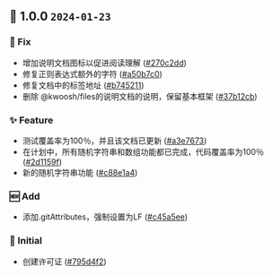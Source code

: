 ## 🎉 1.0.0 `2024-01-23`
### 🐛 Fix
- 增加说明文档图标以促进阅读理解 ([#270c2dd](https://github.com/kwooshung/files/commit/270c2ddd9ed91a7ea7d2265020cc9dcb21f77b12))
- 修复正则表达式额外的字符 ([#a50b7c0](https://github.com/kwooshung/files/commit/a50b7c07339b0084478c846b5fe675225442dfd0))
- 修复文档中的标签地址 ([#b745211](https://github.com/kwooshung/files/commit/b7452116b13812c6ac058228d875f124ff68df36))
- 删除 @kwoosh/files的说明文档的说明，保留基本框架 ([#37b12cb](https://github.com/kwooshung/files/commit/37b12cb9edae4859f407a6f5c5a234df0445bf06))
### ✨ Feature
- 测试覆盖率为100％，并且该文档已更新 ([#a3e7673](https://github.com/kwooshung/files/commit/a3e767357675a2fc349510572ccaa52b72dad507))
- 在计划中，所有随机字符串和数组功能都已完成，代码覆盖率为100％ ([#2d1159f](https://github.com/kwooshung/files/commit/2d1159fc6f99ddd0769bc605a17c9269f271627e))
- 新的随机字符串功能 ([#c88e1a4](https://github.com/kwooshung/files/commit/c88e1a4e5511e913a6194df93b9e4c07a504813e))
### 🆕 Add
- 添加.gitAttributes，强制设置为LF ([#c45a5ee](https://github.com/kwooshung/files/commit/c45a5ee2722626b288c3088492f23fd9ef886452))
### 🍻 Initial
- 创建许可证 ([#795d4f2](https://github.com/kwooshung/files/commit/795d4f2ad6c17e7bcda8077242dc71464bfaee74))

